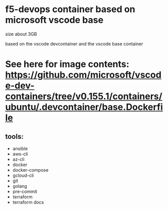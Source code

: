 # f5-devops container based on microsoft vscode base

size about 3GB

based on the vscode devcontainer and the vscode base container
# See here for image contents: https://github.com/microsoft/vscode-dev-containers/tree/v0.155.1/containers/ubuntu/.devcontainer/base.Dockerfile


## tools:

- ansible
- aws-cli
- az-cli
- docker
- docker-compose
- gcloud-cli
- git
- golang
- pre-commit
- terraform
- terraform docs
